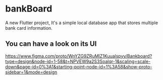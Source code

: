 # bankBoard

A new Flutter project, It's a simple local database app that stores multiple bank card information. 


## You can have a look on its UI 

https://www.figma.com/proto/WnYZG9ZRuMlZ1Kuualspyy/Bankboard?type=design&node-id=1-58&t=NPVEW9a2S3Soalqr-1&scaling=scale-down&page-id=0%3A1&starting-point-node-id=1%3A58&show-proto-sidebar=1&mode=design
